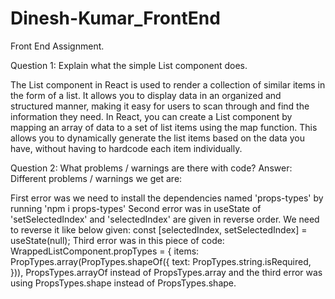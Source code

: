 # Dinesh-Kumar_FrontEnd

Front End Assignment.

Question 1: Explain what the simple List component does.

The List component in React is used to render a collection of similar items in the form of a list. It allows you to display data in an organized and structured manner, making it easy for users to scan through and find the information they need.
In React, you can create a List component by mapping an array of data to a set of list items using the map function. This allows you to dynamically generate the list items based on the data you have, without having to hardcode each item individually.


Question 2: What problems / warnings are there with code?
Answer: Different problems / warnings we get are:

First error was we need to install the dependencies named 'props-types' by running 'npm i props-types'
Second error was in useState of 'setSelectedIndex' and 'selectedIndex' are given in reverse order. We need to reverse it like below given: const [selectedIndex, setSelectedIndex] = useState(null);
Third error was in this piece of code: WrappedListComponent.propTypes = { items: PropTypes.array(PropTypes.shapeOf({ text: PropTypes.string.isRequired, })), PropsTypes.arrayOf instead of PropsTypes.array and the third error was using PropsTypes.shape instead of PropsTypes.shape.
